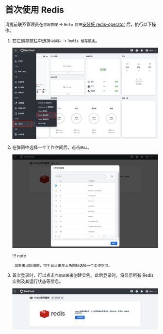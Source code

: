 # 首次使用 Redis

请提前联系管理员在`容器管理` -> `Helm 应用`[安装好 redis-operator](./install.md) 后，执行以下操作。

1. 在左侧导航栏中选择`中间件` -> `Redis 缓存服务`。

    ![](../images/redis01.png)

2. 在弹窗中选择一个工作空间后，点击`确认`。

    ![](../images/redis02.png)

    !!! note
    
        如果未出现弹窗，可手动点击左上角图标选择一个工作空间。

3. 首次登录时，可以点击`立即部署`来创建实例。此后登录时，将显示所有 Redis 实例及其运行状态等信息。

    ![](../images/redis03.png)
